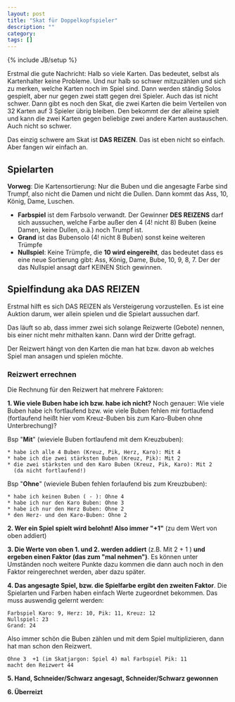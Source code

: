 ```yaml
---
layout: post
title: "Skat für Doppelkopfspieler"
description: ""
category: 
tags: []
---
```

{% include JB/setup %}


Erstmal die gute Nachricht: Halb so viele Karten. Das bedeutet, selbst als Kartenhalter keine Probleme. Und nur halb so schwer mitzuzählen und sich zu merken, welche Karten noch im Spiel sind. Dann werden ständig Solos gespielt, aber nur gegen zwei statt gegen drei Spieler. Auch das ist nicht schwer. 
Dann gibt es noch den Skat, die zwei Karten die beim Verteilen von 32 Karten auf 3 Spieler übrig bleiben. Den bekommt der der alleine spielt und kann die zwei Karten gegen beliebige zwei andere Karten austauschen. Auch nicht so schwer.

Das einzig schwere am Skat ist **DAS REIZEN**. Das ist eben nicht so einfach. Aber fangen wir einfach an.

## Spielarten

**Vorweg**: Die Kartensortierung: Nur die Buben und die angesagte Farbe sind Trumpf, also nicht die Damen und nicht die Dullen. Dann kommt das Ass, 10, König, Dame, Luschen.

* **Farbspiel** ist dem Farbsolo verwandt. Der Gewinner **DES REIZENS** darf sich aussuchen, welche Farbe außer den 4 (4! nicht 8) Buben (keine Damen, keine Dullen, o.ä.) noch Trumpf ist.
* **Grand** ist das Bubensolo (4! nicht 8 Buben) sonst keine weiteren Trümpfe 
* **Nullspiel**: Keine Trümpfe, die **10 wird eingereiht**, das bedeutet dass es eine neue Sortierung gibt: Ass, König, Dame, Bube, 10, 9, 8, 7. Der der das Nullspiel ansagt darf KEINEN Stich gewinnen.

## Spielfindung aka DAS REIZEN

Erstmal hilft es sich DAS REIZEN als Versteigerung vorzustellen. Es ist eine Auktion darum, wer allein spielen und die Spielart aussuchen darf. 

Das läuft so ab, dass immer zwei sich solange Reizwerte (Gebote) nennen, bis einer nicht mehr mithalten kann. Dann wird der Dritte gefragt.

Der Reizwert hängt von den Karten die man hat bzw. davon ab welches Spiel man ansagen und spielen möchte. 

### Reizwert errechnen

Die Rechnung für den Reizwert hat mehrere Faktoren:

**1. Wie viele Buben habe ich bzw. habe ich nicht?** Noch genauer: Wie viele Buben habe ich fortlaufend bzw. wie viele Buben fehlen mir fortlaufend (fortlaufend heißt hier vom Kreuz-Buben bis zum Karo-Buben ohne Unterbrechung)?

 Bsp "**Mit**" (wieviele Buben fortlaufend mit dem Kreuzbuben):
  
    * habe ich alle 4 Buben (Kreuz, Pik, Herz, Karo): Mit 4
    * habe ich die zwei stärksten Buben (Kreuz, Pik): Mit 2 
    * die zwei stärksten und den Karo Buben (Kreuz, Pik, Karo): Mit 2 
      (da nicht fortlaufend!) 

 Bsp "**Ohne**" (wieviele Buben fehlen forlaufend bis zum Kreuzbuben):
    
    * habe ich keinen Buben ( - ): Ohne 4
    * habe ich nur den Karo Buben: Ohne 3
    * habe ich nur den Herz Buben: Ohne 2
    * den Herz- und den Karo-Buben: Ohne 2



**2. Wer ein Spiel spielt wird belohnt! Also immer "+1"** (zu dem Wert von oben addiert)

**3. Die Werte von oben 1. und 2. werden addiert** (z.B. Mit 2 + 1 ) **und ergeben einen Faktor (das zum "mal nehmen")**. Es können unter Umständen noch weitere Punkte dazu kommen die dann auch noch in den Faktor reingerechnet werden, aber dazu später.
 
**4. Das angesagte Spiel, bzw. die Spielfarbe ergibt den zweiten Faktor**. Die Spielarten und Farben haben einfach Werte zugeordnet bekommen. Das muss auswendig gelernt werden:

    Farbspiel Karo: 9, Herz: 10, Pik: 11, Kreuz: 12
    Nullspiel: 23
    Grand: 24
    

Also immer schön die Buben zählen und mit dem Spiel multiplizieren, dann hat man schon den Reizwert.

    Ohne 3  +1 (im Skatjargon: Spiel 4) mal Farbspiel Pik: 11 
    macht den Reizwert 44
    
**5. Hand, Schneider/Schwarz angesagt, Schneider/Schwarz gewonnen**

**6. Überreizt**



